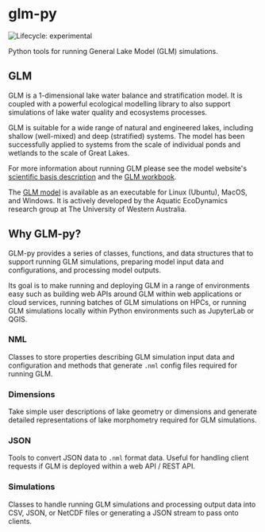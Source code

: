 # glm-py

<!-- badges: start -->
![Lifecycle: experimental](https://img.shields.io/badge/lifecycle-experimental-orange.svg)
<!-- badges: end -->

Python tools for running General Lake Model (GLM) simulations.

## GLM

GLM is a 1-dimensional lake water balance and stratification model. It is coupled with a powerful ecological modelling library to also support simulations of lake water quality and ecosystems processes.

GLM is suitable for a wide range of natural and engineered lakes, including shallow (well-mixed) and deep (stratified) systems. The model has been successfully applied to systems from the scale of individual ponds and wetlands to the scale of Great Lakes.

For more information about running GLM please see the model website's <a href="https://aed.see.uwa.edu.au/research/models/glm/overview.html" target="_blank">scientific basis description</a> and the <a href="https://aquaticecodynamics.github.io/glm-workbook/" target="_blank">GLM workbook</a>. 

The <a href="https://github.com/AquaticEcoDynamics/glm-aed/tree/main/binaries" target="_blank">GLM model</a> is available as an executable for Linux (Ubuntu), MacOS, and Windows. It is actively developed by the 
Aquatic EcoDynamics research group at The University of Western Australia.

## Why GLM-py?

GLM-py provides a series of classes, functions, and data structures that to support running GLM simulations, preparing model input data and configurations, and processing model outputs. 

Its goal is to make running and deploying GLM in a range of environments easy such as building web APIs around GLM within web applications or cloud services, running batches of GLM simulations on HPCs, or running GLM simulations locally within Python environments such as JupyterLab or QGIS. 

### NML

Classes to store properties describing GLM simulation input data and configuration and methods that generate `.nml` config files required for running GLM. 

### Dimensions

Take simple user descriptions of lake geometry or dimensions and generate detailed representations of lake morphometry required for GLM simulations.

### JSON

Tools to convert JSON data to `.nml` format data. Useful for handling client requests if GLM is deployed within a web API / REST API.

### Simulations

Classes to handle running GLM simulations and processing output data into CSV, JSON, or NetCDF files or generating a JSON stream to pass onto clients. 
